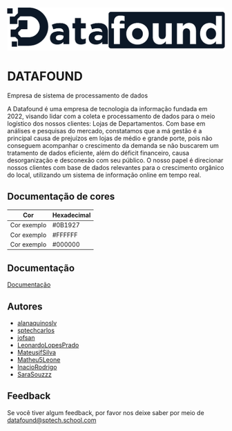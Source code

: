 ![Logo](Documenta%C3%A7%C3%A3o/Design/data.png)
# DATAFOUND
Empresa de sistema de processamento de dados

A Datafound é uma empresa de tecnologia da informação fundada em 2022, visando lidar com a coleta e processamento de dados para o meio logístico dos nossos clientes: Lojas de Departamentos.
Com base em análises e pesquisas do mercado, constatamos que a má gestão é a principal causa de prejuízos em lojas de médio e grande porte, pois não conseguem acompanhar o crescimento da demanda se não buscarem um tratamento de dados eficiente, além do déficit financeiro, causa desorganização e desconexão com seu público. 
O nosso papel é direcionar nossos clientes com base de dados relevantes para o crescimento orgânico do local, utilizando um sistema de informação online em tempo real. 

## Documentação de cores

| Cor               | Hexadecimal                                                      |
| ----------------- | ---------------------------------------------------------------- |
| Cor exemplo       |  #0B1927                                                         |
| Cor exemplo       |  #FFFFFF                                                         |
| Cor exemplo       |  #000000                                                         |



## Documentação

[Documentação](Documenta%C3%A7%C3%A3o/datafound.docx)


## Autores

- [alanaquinoslv](https://github.com/alanaquinoslv)
- [sptechcarlos](https://github.com/sptechcarlos)
- [jofsan](https://github.com/jofsan)
- [LeonardoLopesPrado](https://github.com/LeonardoLopesPrado)
- [MateusjfSilva](https://github.com/MateusjfSilva)
- [Matheu5Leone](https://github.com/Matheu5Leone)
- [InacioRodrigo](https://github.com/InacioRodrigo)
- [SaraSouzzz](https://github.com/SaraSouzzz)





## Feedback

Se você tiver algum feedback, por favor nos deixe saber por meio de datafound@sptech.school.com

